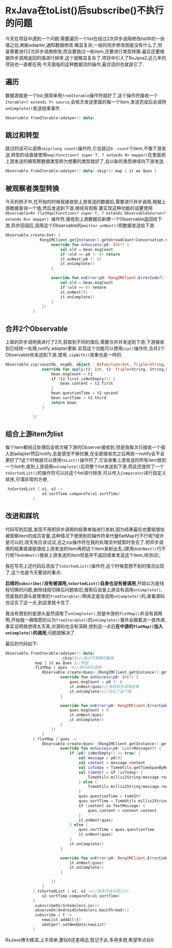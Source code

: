 # RxJava在toList()后subscribe()不执行的问题

今天在项目中遇到一个问题:需要遍历一个list在经过2次异步调用修改list中的一些值之后,刷新adapter,通知数据修改.略显复杂,一般的同步修改倒是没有什么了,但是需要进行2次异步调用修改,而且要跳过一些item,还要进行类型转换.最后还要根据异步调用返回的值进行排序,这个就略显复杂了.项目中引入了RxJava2,近几年的项目也一直都在用,今天面临的这种数据流的操作,最合适的也就是它了.

## 遍历

数据源就是一个list,很简单用`fromIterable`操作符就好了,这个操作符接收一个`Iterable<? extends T> source`,会依次发送里面的每一个item,发送完成后会调用`onComplete()`发送结束事件.

```kotlin
Observable.fromIterable(adatper!!.data)
```

## 跳过和转型

跳过的话可以调用`skip(long count)`操作符,它会跳过`0..count`个item,不像下游发送.转型的话直接使用`map(Function<? super T, ? extends R> mapper)`在里面把上游发送的被观察数据类型转为想要的类型就好了,会以新的类型继续向下游发送.

```kotlin
Observable.fromIterable(adatper!!.data).skip(3).map { it as Ques }
```

## 被观察者类型转换

今天的例子中,在开始的时候我接收到上游发送的数据后,需要进行异步调用,根据上游数据查询一个值,然后发送到下游,继续背观察.要实现这种功能的话要使用`Observable<R> flatMap(Function<? super T, ? extends ObservableSource<? extends R>> mapper) `操作符,接收到上游数据后新建一个Observable返回给下游,异步回调后,调用这个Observable的`emitter.onNext()`把数据发送给下游.

```kotlin
Observable.create<Int> {
               RongIMClient.getInstance().getUnreadCount(Conversation.ConversationType.GROUP, bean.askCode, object : RongIMClient.ResultCallback<Int>() {
                    override fun onSuccess(p0: Int?) {
                        val old = bean.msgCount
                        if (old == p0 ?: 0) return
                        it.onNext(p0 ?: 0)
                        it.onComplete()
                    }

                    override fun onError(p0: RongIMClient.ErrorCode?) {
                        val old = bean.msgCount
                        if (old == 0) return
                        it.onNext(0)
                        it.onComplete()
                    }
                })
            }
```

## 合并2个Observable

上面的异步调用我进行了2次,获取到不同的值后,需要合并并发送到下游,下游接收到已经统一处理,notify adapter更新.实现这个功能可以使用`zip()`操作符,合并2个Observable并发送到下游,使用`.zipWith()`效果也是一样的.

```kotlin
Observable.zip(countOb, msgOb, object : BiFunction<Int, Triple<String, String,String>, Ques> {
                override fun apply(t1: Int, t2: Triple<String, String,String>): Ques {
                    bean.msgCount = t1
                    if (t2.first.isNotEmpty()) {
                        bean.content = t2.first
                    }
                    bean.questionTime = t2.second
                    bean.sortTime = t2.third
                    return bean
                }

            })
```

## 组合上游item为list

每个item都经过处理后会依次被下游的Observer接收到,但是我每次只接收一个插入到adapter然后notify,总是感觉不够优雅,在全部接收完之后再统一notify会不会更好了?这个时候就可以使用`toList()`操作符了,它会收集上游发送的所有item放到一个list中,直到上游调用`onComplete()`后将整个list发送到下游.而且还提供了一个`toSortedList()`的操作符可以对这个list进行排序,可以传入`Comparator`进行自定义排序,可谓非常的方便.

```kotlin
.toSortedList { o1, o2 ->
                o2.sortTime.compareTo(o1.sortTime)
            }
```

## 改进和踩坑

代码写到后面,发现不用把异步调用的结果单独进行发射,因为结果最后也要赋值给被观察item的成员变量,这种情况下使用别的操作符来代替flatMap行不行呢?或许是可以的,改天有应该试试,总之zip操作符在我的处理流中就暂时舍去了.把异步调用的结果直接赋值给上游发送的item再把这个item发射出去,(那用`doOnNext()`行不行呢?`doOnNext()`接收上游发送的item但是并不返回或者发送这个item,待测试),

我在写完上述代码后添加了`toSortedList()`操作符,这个时候意想不到的情况出现了,这个也是今天要说的重点:

**后续的`subscribe()`没有被调用,`toSortedList()`自身也没有被调用**,开始以为是线程切换的问题,删除线程切换后问题依旧,搜索后说是上游没有调用`onComplete()`,但是我的源头是使用的`fromIterable()`啊肯定是会调用`onComplete()`的,查看源码也证实了这一点,到这里就卡住了.

我没有想到的是源头虽然调用了`onComplete()`,但是中游的`flatMap()`并没有调用啊,开始我一厢情愿的以为`fromIterable()`的`onComplete()`事件会跟着流一直传递,事实证明我想得太天真,对源码也没有深耕.想到这一点后**在中游的`flatMap()`加入`onComplete()`的调用**,问题就解决了.

最后的代码如下:

```kotlin
Observable.fromIterable(adatper!!.data)
						.skip(3)//跳过不需要的数据
            .map { it as Ques }//转型
            .flatMap { ques ->//进行异步调用
                Observable.create<Ques> {RongIMClient.getInstance().getUnreadCount(Conversation.ConversationType.GROUP, ques.askCode, object : RongIMClient.ResultCallback<Int>() {
                        override fun onSuccess(p0: Int?) {
                            ques.msgCount = p0 ?: 0
                            it.onNext(ques)//发射异步调用结果
                            it.onComplete()//别忘了这个哦
                        }

                        override fun onError(p0: RongIMClient.ErrorCode?) {
                            ques.msgCount = 0
                            it.onNext(ques)
                            it.onComplete()
                        }
                    })
                }
            }.flatMap { ques ->
                Observable.create<Ques> {RongIMClient.getInstance().getLatestMessages(Conversation.ConversationType.GROUP, ques.askCode, 1, object : RongIMClient.ResultCallback<List<Message>>() {
                        override fun onSuccess(p0: List<Message>?) {
                            if (p0?.isNotEmpty() == true) {
                                val message = p0[0]
                                val content = message.content
                                val isToday = TimeUtils.getTimeSpanByNow(message.receivedTime, TimeConstants.DAY) == 0L
                                val timeStr = if (isToday) {
                                    TimeUtils.millis2String(message.receivedTime, TimeUtils.FORMAT_HH_mm)
                                } else {
                                    TimeUtils.millis2String(message.receivedTime, TimeUtils.FORMAT_yyyy_MM_dd)
                                }
                                ques.questionTime = timeStr
                                ques.sortTime = TimeUtils.millis2String(message.receivedTime)
                                if (content is TextMessage) {
                                    ques.content = content.content
                                }
                                it.onNext(ques)
                            } else {
                                ques.sortTime = ques.questionTime
                                it.onNext(ques)
                            }
                            it.onComplete()
                        }

                        override fun onError(p0: RongIMClient.ErrorCode?) {
                            it.onNext(ques)
                            it.onComplete()
                        }

                    })
                }
            }.toSortedList { o1, o2 ->//排序并组合成list
                o2.sortTime.compareTo(o1.sortTime)
            }
            .subscribeOn(Schedulers.io())
            .observeOn(AndroidSchedulers.mainThread())
            .subscribe { t ->
                newList.addAll(t)
                adatper?.setNewData(newList)
            }
```



RxJava博大精深,上手简单,要玩6还差得远,暂记于此,多用多想,希望早点玩6.